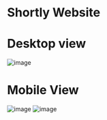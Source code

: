 # Shortly Website

# Desktop view
![image](https://github.com/manasakarisiddappa/shortly/assets/48428277/59793a3f-a75c-411c-aad8-7f5e25ae1fd5)

# Mobile View
![image](https://github.com/manasakarisiddappa/shortly/assets/48428277/761c3efc-4544-4a6a-9231-304183a75e3f)   ![image](https://github.com/manasakarisiddappa/shortly/assets/48428277/377b918c-c431-4e0d-8cf4-9ba6d9691dd6)



